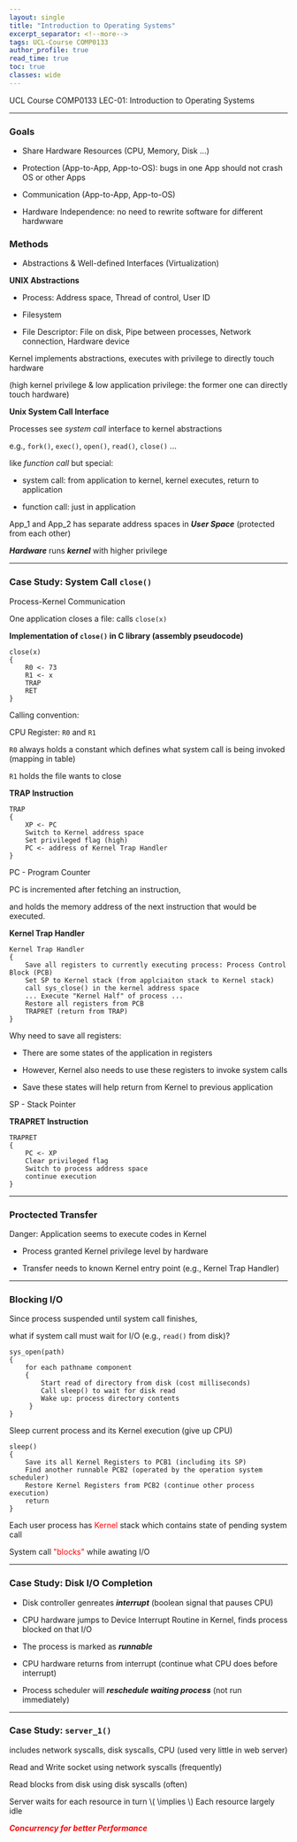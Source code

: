 ```yaml
---
layout: single
title: "Introduction to Operating Systems"
excerpt_separator: <!--more-->
tags: UCL-Course COMP0133
author_profile: true
read_time: true
toc: true
classes: wide
---
```


UCL Course COMP0133 LEC-01: Introduction to Operating Systems

<!--more-->

---
### Goals

- Share Hardware Resources (CPU, Memory, Disk ...)

- Protection (App-to-App, App-to-OS): bugs in one App should not crash OS or other Apps

- Communication (App-to-App, App-to-OS)

- Hardware Independence: no need to rewrite software for different hardwware

### Methods

- Abstractions & Well-defined Interfaces (Virtualization)

**UNIX Abstractions**

- Process: Address space, Thread of control, User ID

- Filesystem

- File Descriptor: File on disk, Pipe between processes, Network connection, Hardware device

Kernel implements abstractions, executes with privilege to directly touch hardware

(high kernel privilege & low application privilege: the former one can directly touch hardware)

**Unix System Call Interface**

Processes see *system call* interface to kernel abstractions 

e.g., `fork()`, `exec()`, `open()`, `read()`, `close()` ...

like *function call* but special: 

- system call: from application to kernel, kernel executes, return to application

- function call: just in application

App_1 and App_2 has separate address spaces in ***User Space*** (protected from each other)

***Hardware*** runs ***kernel*** with higher privilege

---
### Case Study: System Call `close()`

Process-Kernel Communication

One application closes a file: calls `close(x)`

**Implementation of `close()` in C library (assembly pseudocode)**

```
close(x)
{
    R0 <- 73
    R1 <- x
    TRAP
    RET
}
```

Calling convention:

CPU Register: `R0` and `R1`

`R0` always holds a constant which defines what system call is being invoked (mapping in table)

`R1` holds the file wants to close

**TRAP Instruction**

```
TRAP
{
    XP <- PC
    Switch to Kernel address space
    Set privileged flag (high)
    PC <- address of Kernel Trap Handler
}
```
PC - Program Counter

PC is incremented after fetching an instruction, 

and holds the memory address of the next instruction that would be executed.

**Kernel Trap Handler**

```
Kernel Trap Handler
{
    Save all registers to currently executing process: Process Control Block (PCB)
    Set SP to Kernel stack (from applciaiton stack to Kernel stack)
    call sys_close() in the kernel address space
    ... Execute "Kernel Half" of process ...
    Restore all registers from PCB
    TRAPRET (return from TRAP)
}

```
Why need to save all registers:

- There are some states of the application in registers

- However, Kernel also needs to use these registers to invoke system calls

- Save these states will help return from Kernel to previous application

SP - Stack Pointer

**TRAPRET Instruction**

```
TRAPRET
{
    PC <- XP
    Clear privileged flag
    Switch to process address space
    continue execution
}
```

---
### Proctected Transfer

Danger: Application seems to execute codes in Kernel

- Process granted Kernel privilege level by hardware

- Transfer needs to known Kernel entry point (e.g., Kernel Trap Handler)

---
### Blocking I/O

Since process suspended until system call finishes, 

what if system call must wait for I/O (e.g., `read()` from disk)?

```
sys_open(path)
{
    for each pathname component
    {
        Start read of directory from disk (cost milliseconds)
        Call sleep() to wait for disk read
        Wake up: process directory contents
     }
}
```

Sleep current process and its Kernel execution (give up CPU)

```
sleep()
{
    Save its all Kernel Registers to PCB1 (including its SP)
    Find another runnable PCB2 (operated by the operation system scheduler)
    Restore Kernel Registers from PCB2 (continue other process execution)
    return
}
```

Each user process has  <span style="color:Red">Kernel</span> stack which contains state of pending system call

System call  <span style="color:Red">"blocks"</span> while awating I/O

---
### Case Study: Disk I/O Completion

- Disk controller genreates ***interrupt*** (boolean signal that pauses CPU)

- CPU hardware jumps to Device Interrupt Routine in Kernel, finds process blocked on that I/O

- The process is marked as ***runnable***

- CPU hardware returns from interrupt (continue what CPU does before interrupt)

- Process scheduler will ***reschedule waiting process*** (not run immediately)

---
### Case Study: `server_1()`

includes network syscalls, disk syscalls, CPU (used very little in web server)

Read and Write socket using network syscalls (frequently)

Read blocks from disk using disk syscalls (often)

Server waits for each resource in turn \\( \implies \\) Each resource largely idle

***<span style="color:Red">Concurrency for better Performance</span>***
